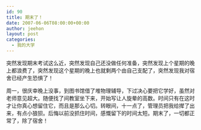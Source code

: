 ```yaml
---
id: 90
title: 期末了！
date: 2007-06-06T08:00:00+00:00
author: jeehon
layout: post
categories:
  - 我的大学
---
```

突然发现期末考试这么近，突然发现自己还没做任何准备，突然发现上个星期的晚上都浪费了，突然发现这个星期的晚上也就剩两个由自己支配了，突然发现我对宿舍已经产生恐惧了！
    
周一，很庆幸晚上没事，到图书馆借了堆物理辅导，下过决心要把它学好，虽然对老师意见超大。随便找了间教室坐下来，开始写让人旋晕的高数。时间只有在这时才让你真心想留住它，而且是那么心切。转眼间，十一点了，管理员把我给撵了出来，有点小狼狈。后悔以前没抓住时间，感慨留下的时间太短。期末了，一切都正常了，除了宿舍！